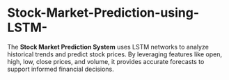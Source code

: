 # Stock-Market-Prediction-using-LSTM-
The **Stock Market Prediction System** uses LSTM networks to analyze historical trends and predict stock prices. By leveraging features like open, high, low, close prices, and volume, it provides accurate forecasts to support informed financial decisions.
